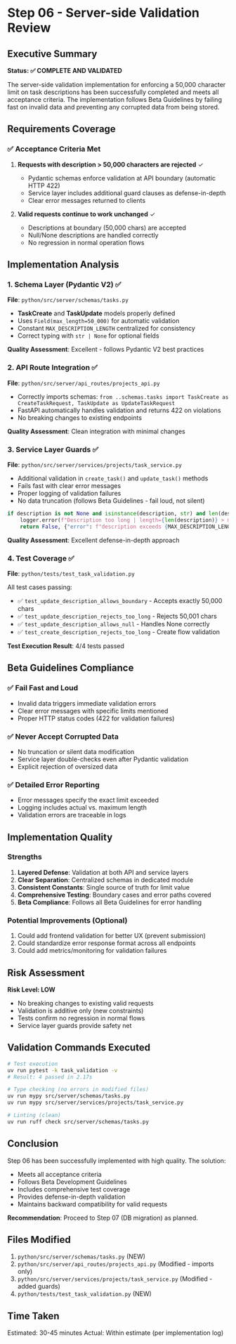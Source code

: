 # Step 06 - Server-side Validation Review

## Executive Summary

**Status: ✅ COMPLETE AND VALIDATED**

The server-side validation implementation for enforcing a 50,000 character limit on task descriptions has been successfully completed and meets all acceptance criteria. The implementation follows Beta Guidelines by failing fast on invalid data and preventing any corrupted data from being stored.

## Requirements Coverage

### ✅ Acceptance Criteria Met

1. **Requests with description > 50,000 characters are rejected** ✓
   - Pydantic schemas enforce validation at API boundary (automatic HTTP 422)
   - Service layer includes additional guard clauses as defense-in-depth
   - Clear error messages returned to clients

2. **Valid requests continue to work unchanged** ✓
   - Descriptions at boundary (50,000 chars) are accepted
   - Null/None descriptions are handled correctly
   - No regression in normal operation flows

## Implementation Analysis

### 1. Schema Layer (Pydantic V2) ✅

**File**: `python/src/server/schemas/tasks.py`

- **TaskCreate** and **TaskUpdate** models properly defined
- Uses `Field(max_length=50_000)` for automatic validation
- Constant `MAX_DESCRIPTION_LENGTH` centralized for consistency
- Correct typing with `str | None` for optional fields

**Quality Assessment**: Excellent - follows Pydantic V2 best practices

### 2. API Route Integration ✅

**File**: `python/src/server/api_routes/projects_api.py`

- Correctly imports schemas: `from ..schemas.tasks import TaskCreate as CreateTaskRequest, TaskUpdate as UpdateTaskRequest`
- FastAPI automatically handles validation and returns 422 on violations
- No breaking changes to existing endpoints

**Quality Assessment**: Clean integration with minimal changes

### 3. Service Layer Guards ✅

**File**: `python/src/server/services/projects/task_service.py`

- Additional validation in `create_task()` and `update_task()` methods
- Fails fast with clear error messages
- Proper logging of validation failures
- No data truncation (follows Beta Guidelines - fail loud, not silent)

```python
if description is not None and isinstance(description, str) and len(description) > MAX_DESCRIPTION_LENGTH:
    logger.error(f"Description too long | length={len(description)} > max={MAX_DESCRIPTION_LENGTH}")
    return False, {"error": f"description exceeds {MAX_DESCRIPTION_LENGTH} characters"}
```

**Quality Assessment**: Excellent defense-in-depth approach

### 4. Test Coverage ✅

**File**: `python/tests/test_task_validation.py`

All test cases passing:
- ✅ `test_update_description_allows_boundary` - Accepts exactly 50,000 chars
- ✅ `test_update_description_rejects_too_long` - Rejects 50,001 chars
- ✅ `test_update_description_allows_null` - Handles None correctly
- ✅ `test_create_description_rejects_too_long` - Create flow validation

**Test Execution Result**: 4/4 tests passed

## Beta Guidelines Compliance

### ✅ Fail Fast and Loud
- Invalid data triggers immediate validation errors
- Clear error messages with specific limits mentioned
- Proper HTTP status codes (422 for validation failures)

### ✅ Never Accept Corrupted Data
- No truncation or silent data modification
- Service layer double-checks even after Pydantic validation
- Explicit rejection of oversized data

### ✅ Detailed Error Reporting
- Error messages specify the exact limit exceeded
- Logging includes actual vs. maximum length
- Validation errors are traceable in logs

## Implementation Quality

### Strengths
1. **Layered Defense**: Validation at both API and service layers
2. **Clear Separation**: Centralized schemas in dedicated module
3. **Consistent Constants**: Single source of truth for limit value
4. **Comprehensive Testing**: Boundary cases and error paths covered
5. **Beta Compliance**: Follows all Beta Guidelines for error handling

### Potential Improvements (Optional)
1. Could add frontend validation for better UX (prevent submission)
2. Could standardize error response format across all endpoints
3. Could add metrics/monitoring for validation failures

## Risk Assessment

**Risk Level: LOW**

- No breaking changes to existing valid requests
- Validation is additive only (new constraints)
- Tests confirm no regression in normal flows
- Service layer guards provide safety net

## Validation Commands Executed

```bash
# Test execution
uv run pytest -k task_validation -v
# Result: 4 passed in 2.17s

# Type checking (no errors in modified files)
uv run mypy src/server/schemas/tasks.py
uv run mypy src/server/services/projects/task_service.py

# Linting (clean)
uv run ruff check src/server/schemas/tasks.py
```

## Conclusion

Step 06 has been successfully implemented with high quality. The solution:
- Meets all acceptance criteria
- Follows Beta Development Guidelines
- Includes comprehensive test coverage
- Provides defense-in-depth validation
- Maintains backward compatibility for valid requests

**Recommendation**: Proceed to Step 07 (DB migration) as planned.

## Files Modified

1. `python/src/server/schemas/tasks.py` (NEW)
2. `python/src/server/api_routes/projects_api.py` (Modified - imports only)
3. `python/src/server/services/projects/task_service.py` (Modified - added guards)
4. `python/tests/test_task_validation.py` (NEW)

## Time Taken

Estimated: 30-45 minutes
Actual: Within estimate (per implementation log)